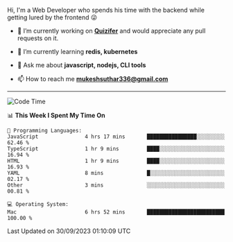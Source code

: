 Hi, I'm a Web Developer who spends his time with the backend while getting lured by the frontend 😜

- 🔭 I’m currently working on **[Quizifer](https://github.com/SutharMukesh/Quizifer/)** and would appreciate any pull requests on it.

- 🌱 I’m currently learning **redis, kubernetes**

- 💬 Ask me about **javascript, nodejs, CLI tools**

- 📫 How to reach me **mukeshsuthar336@gmail.com**

---
<!--START_SECTION:waka-->
![Code Time](http://img.shields.io/badge/Code%20Time-2%2C536%20hrs%204%20mins-blue)

📊 **This Week I Spent My Time On** 

```text
💬 Programming Languages: 
JavaScript               4 hrs 17 mins       ████████████████░░░░░░░░░   62.46 % 
TypeScript               1 hr 9 mins         ████░░░░░░░░░░░░░░░░░░░░░   16.94 % 
HTML                     1 hr 9 mins         ████░░░░░░░░░░░░░░░░░░░░░   16.93 % 
YAML                     8 mins              █░░░░░░░░░░░░░░░░░░░░░░░░   02.17 % 
Other                    3 mins              ░░░░░░░░░░░░░░░░░░░░░░░░░   00.81 % 

💻 Operating System: 
Mac                      6 hrs 52 mins       █████████████████████████   100.00 % 
```


 Last Updated on 30/09/2023 01:10:09 UTC
<!--END_SECTION:waka-->

